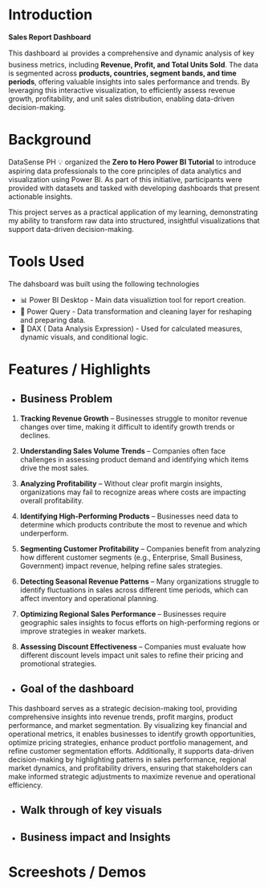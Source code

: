 # Introduction
**Sales Report Dashboard**  

This dashboard 📊 provides a comprehensive and dynamic analysis of key business metrics, including **Revenue, Profit, and Total Units Sold**. The data is segmented across **products, countries, segment bands, and time periods**, offering valuable insights into sales performance and trends. By leveraging this interactive visualization, to efficiently assess revenue growth, profitability, and unit sales distribution, enabling data-driven decision-making.  


# Background

 DataSense PH 💡 organized the **Zero to Hero Power BI Tutorial** to introduce aspiring data professionals to the core principles of data analytics and visualization using Power BI. As part of this initiative, participants were provided with datasets and tasked with developing dashboards that present actionable insights.  

This project serves as a practical application of my learning, demonstrating my ability to transform raw data into structured, insightful visualizations that support data-driven decision-making.  

 
# Tools Used

The dahsboard was built using the following technologies

- 📊 Power BI Desktop - Main data visualiztion tool for report creation.
- 📁 Power Query - Data transformation and cleaning layer for reshaping and preparing data.
- 🧠 DAX ( Data Analysis Expression) - Used for calculated measures, dynamic visuals, and conditional logic.


# Features / Highlights

- ## Business Problem


1. **Tracking Revenue Growth** – Businesses struggle to monitor revenue changes over time, making it difficult to identify growth trends or declines.

2. **Understanding Sales Volume Trends** – Companies often face challenges in assessing product demand and identifying which items drive the most sales.

3. **Analyzing Profitability** – Without clear profit margin insights, organizations may fail to recognize areas where costs are impacting overall profitability.

4. **Identifying High-Performing Products** – Businesses need data to determine which products contribute the most to revenue and which underperform.

5. **Segmenting Customer Profitability** – Companies benefit from analyzing how different customer segments (e.g., Enterprise, Small Business, Government) impact revenue, helping refine sales strategies.

6. **Detecting Seasonal Revenue Patterns** – Many organizations struggle to identify fluctuations in sales across different time periods, which can affect inventory and operational planning.

7. **Optimizing Regional Sales Performance** – Businesses require geographic sales insights to focus efforts on high-performing regions or improve strategies in weaker markets.

8. **Assessing Discount Effectiveness** – Companies must evaluate how different discount levels impact unit sales to refine their pricing and promotional strategies.


- ## Goal of the dashboard

This dashboard serves as a strategic decision-making tool, providing comprehensive insights into revenue trends, profit margins, product performance, and market segmentation. By visualizing key financial and operational metrics, it enables businesses to identify growth opportunities, optimize pricing strategies, enhance product portfolio management, and refine customer segmentation efforts. Additionally, it supports data-driven decision-making by highlighting patterns in sales performance, regional market dynamics, and profitability drivers, ensuring that stakeholders can make informed strategic adjustments to maximize revenue and operational efficiency.


- ## Walk through of key visuals
- ## Business impact and Insights
# Screeshots / Demos
